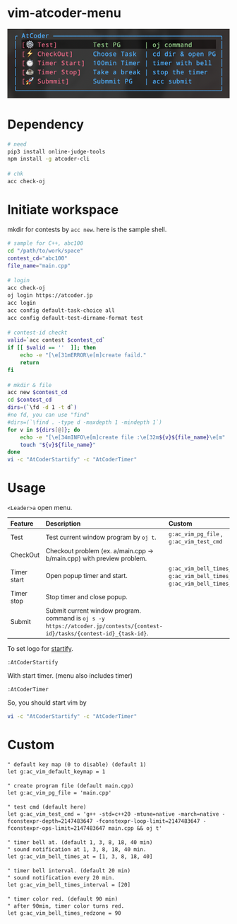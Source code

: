 # vim-atcoder-menu
![acmenu_demo](./acmenu_demo.png)

# Dependency
```sh
# need
pip3 install online-judge-tools
npm install -g atcoder-cli

# chk
acc check-oj
```

# Initiate workspace
mkdir for contests by `acc new`. here is the sample shell.
```sh
# sample for C++, abc100
cd "/path/to/work/space"
contest_cd="abc100"
file_name="main.cpp"

# login
acc check-oj
oj login https://atcoder.jp
acc login
acc config default-task-choice all
acc config default-test-dirname-format test

# contest-id checkt
valid=`acc contest $contest_cd`
if [[ $valid == ''  ]]; then
    echo -e "[\e[31mERROR\e[m]create faild."
    return
fi

# mkdir & file
acc new $contest_cd
cd $contest_cd
dirs=(`\fd -d 1 -t d`)
#no fd, you can use "find"
#dirs=(`\find . -type d -maxdepth 1 -mindepth 1`)
for v in ${dirs[@]}; do
    echo -e "[\e[34mINFO\e[m]create file :\e[32m${v}${file_name}\e[m"
    touch "${v}${file_name}"
done
vi -c "AtCoderStartify" -c "AtCoderTimer"
```

# Usage
`<Leader>a` open menu.

| Feature | Description | Custom |
|:-----------|:------------|:-----------|
| Test       | Test current window program by `oj t`. |`g:ac_vim_pg_file` , `g:ac_vim_test_cmd`|
| CheckOut    | Checkout problem (ex. a/main.cpp -> b/main.cpp) with preview problem. ||
| Timer start| Open popup timer and start.  |`g:ac_vim_bell_times_at`, `g:ac_vim_bell_times_interval`, `g:ac_vim_bell_times_redzone`|
| Timer stop| Stop timer and close popup.|
| Submit | Submit current window program.<br />command is `oj s -y https://atcoder.jp/contests/{contest-id}/tasks/{contest-id}_{task-id}`.||

To set logo for [startify](https://github.com/mhinz/vim-startify).
```vim
:AtCoderStartify

```

With start timer. (menu also includes timer)
```vim
:AtCoderTimer
```

So, you should start vim by
```sh
vi -c "AtCoderStartify" -c "AtCoderTimer"
```

# Custom
```vim
" default key map (0 to disable) (default 1)
let g:ac_vim_default_keymap = 1

" create program file (default main.cpp)
let g:ac_vim_pg_file = 'main.cpp'

" test cmd (default here)
let g:ac_vim_test_cmd = 'g++ -std=c++20 -mtune=native -march=native -fconstexpr-depth=2147483647 -fconstexpr-loop-limit=2147483647 -fconstexpr-ops-limit=2147483647 main.cpp && oj t'

" timer bell at. (default 1, 3, 8, 18, 40 min)
" sound notification at 1, 3, 8, 18, 40 min.
let g:ac_vim_bell_times_at = [1, 3, 8, 18, 40]

" timer bell interval. (default 20 min)
" sound notification every 20 min.
let g:ac_vim_bell_times_interval = [20]

" timer color red. (default 90 min)
" after 90min, timer color turns red.
let g:ac_vim_bell_times_redzone = 90
```
